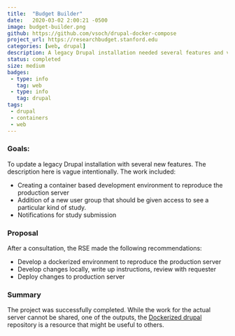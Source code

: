 ```yaml
---
title:  "Budget Builder"
date:   2020-03-02 2:00:21 -0500
image: budget-builder.png
github: https://github.com/vsoch/drupal-docker-compose
project_url: https://researchbudget.stanford.edu
categories: [web, drupal]
description: A legacy Drupal installation needed several features and views added. This project first reproduced the production environment with docker-compose, and then did the development changes, and when they were tested and working, the changes were done on the production server.
status: completed
size: medium
badges:
 - type: info
   tag: web
 - type: info
   tag: drupal
tags:
 - drupal
 - containers
 - web
---
```


### Goals: 

To update a legacy Drupal installation with several new features. The description here is vague intentionally. The work included:

 - Creating a container based development environment to reproduce the production server
 - Addition of a new user group that should be given access to see a particular kind of study.
 - Notifications for study submission

### Proposal

After a consultation, the RSE made the following recommendations:

 - Develop a dockerized environment to reproduce the production server
 - Develop changes locally, write up instructions, review with requester
 - Deploy changes to production server


### Summary

The project was successfully completed. While the work for the actual server cannot
be shared, one of the outputs, the [Dockerized drupal](https://github.com/vsoch/drupal-docker-compose)
repository is a resource that might be useful to others.
